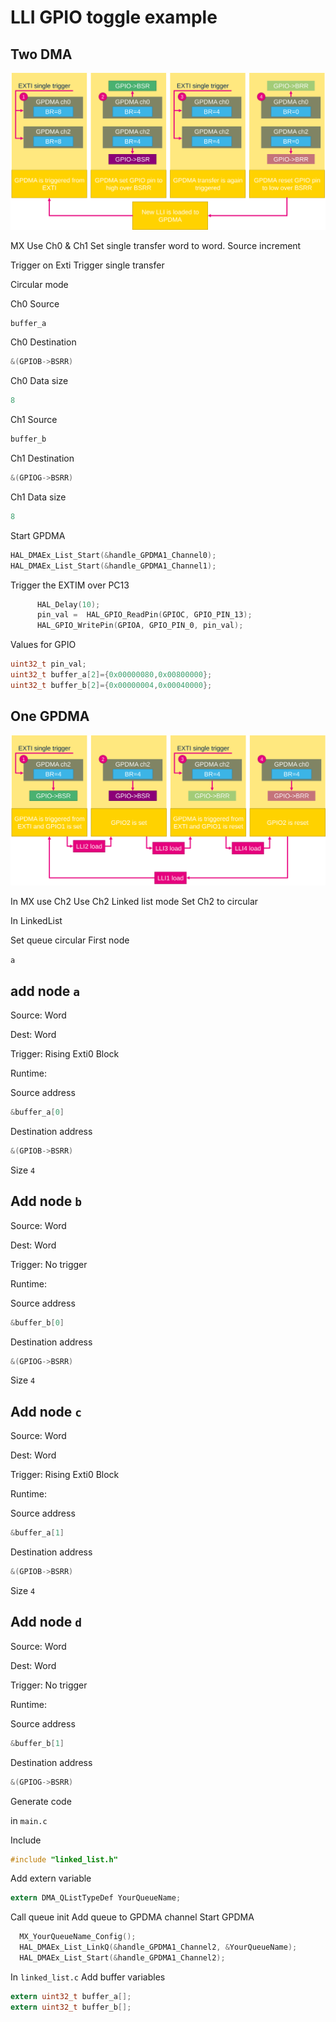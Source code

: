 # LLI GPIO toggle example 

## Two DMA

![LLI circular 2DMA](./img/36.svg)

MX 
Use Ch0 & Ch1
Set single transfer word to word.
Source increment

Trigger on Exti 
Trigger single transfer

Circular mode

Ch0 Source

```c
buffer_a
```

Ch0 Destination 

```c
&(GPIOB->BSRR)
```

Ch0 Data size

```c
8
```

Ch1 Source

```c
buffer_b
```

Ch1 Destination 

```c
&(GPIOG->BSRR)
```

Ch1 Data size

```c
8
```



Start GPDMA

```c 
HAL_DMAEx_List_Start(&handle_GPDMA1_Channel0);
HAL_DMAEx_List_Start(&handle_GPDMA1_Channel1);
```

Trigger the EXTIM over PC13

```c
	  HAL_Delay(10);
	  pin_val =  HAL_GPIO_ReadPin(GPIOC, GPIO_PIN_13);
	  HAL_GPIO_WritePin(GPIOA, GPIO_PIN_0, pin_val);
```

Values for GPIO

```c
uint32_t pin_val;
uint32_t buffer_a[2]={0x00000080,0x00800000};
uint32_t buffer_b[2]={0x00000004,0x00040000};
```

## One GPDMA


![One GPDMA](./img/37.svg)

In MX use Ch2
Use Ch2 Linked list mode
Set Ch2 to circular

In LinkedList

Set queue circular
First node 

``
a
``

## add node ``a``

Source:
Word

Dest:
Word

Trigger:
Rising
Exti0
Block

Runtime:

Source address

```c
&buffer_a[0]
```

Destination address

```c
&(GPIOB->BSRR)
```

Size ``4``

## Add node ``b``

Source:
Word

Dest:
Word

Trigger:
No trigger

Runtime:

Source address

```c
&buffer_b[0]
```

Destination address

```c
&(GPIOG->BSRR)
```

Size ``4``

## Add node ``c``

Source:
Word

Dest:
Word

Trigger:
Rising
Exti0
Block

Runtime:

Source address

```c
&buffer_a[1]
```

Destination address

```c
&(GPIOB->BSRR)
```

Size ``4``

## Add node ``d``

Source:
Word

Dest:
Word

Trigger:
No trigger

Runtime:

Source address

```c
&buffer_b[1]
```

Destination address

```c
&(GPIOG->BSRR)
```


Generate code

in ``main.c``

Include 

```c
#include "linked_list.h"
```

Add extern variable

```c
extern DMA_QListTypeDef YourQueueName;
```

Call queue init
Add queue to GPDMA channel
Start GPDMA

```c
  MX_YourQueueName_Config();
  HAL_DMAEx_List_LinkQ(&handle_GPDMA1_Channel2, &YourQueueName);
  HAL_DMAEx_List_Start(&handle_GPDMA1_Channel2);
```

In ``linked_list.c``
Add buffer variables

```c
extern uint32_t buffer_a[];
extern uint32_t buffer_b[];
```